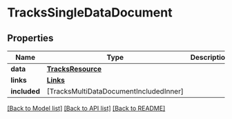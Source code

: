 # TracksSingleDataDocument

## Properties
Name | Type | Description | Notes
------------ | ------------- | ------------- | -------------
**data** | [**TracksResource**](TracksResource.md) |  | [optional] 
**links** | [**Links**](Links.md) |  | [optional] 
**included** | [TracksMultiDataDocumentIncludedInner] |  | [optional] 

[[Back to Model list]](../README.md#documentation-for-models) [[Back to API list]](../README.md#documentation-for-api-endpoints) [[Back to README]](../README.md)


